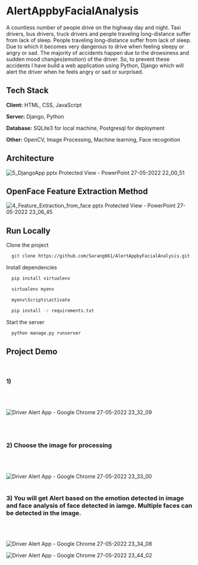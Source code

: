 # AlertAppbyFacialAnalysis
 A countless number of people drive on the highway day and night. Taxi drivers, bus drivers, truck drivers and people traveling long-distance suffer from lack of sleep. People traveling long-distance suffer from lack of sleep. Due to which it becomes very dangerous to drive when feeling sleepy or angry or sad. The majority of accidents happen due to the drowsiness and sudden mood changes(emotion) of the driver. So, to prevent these accidents I have build a web application using Python, Django which will alert the driver when he feels angry or sad or surprised.







## Tech Stack

**Client:** HTML, CSS, JavaScript

**Server:** Django, Python

**Database:**  SQLite3 for local machine, Postgresql for deployment

**Other:** OpenCV, Image Processing, Machine learning, Face recognition



 ## Architecture


![5_DjangoApp pptx  Protected View  - PowerPoint 27-05-2022 22_00_51](https://user-images.githubusercontent.com/85448041/170760181-94da08a8-7c94-4f9e-bd93-1e686abdc0a0.png)

 


## OpenFace Feature Extraction Method

 ![4_Feature_Extraction_from_face pptx  Protected View  - PowerPoint 27-05-2022 23_06_45](https://user-images.githubusercontent.com/85448041/170763087-c0e300dd-31ad-490f-9b8d-8e3e0b472350.png)


## Run Locally

Clone the project

```bash
  git clone https://github.com/Sarang661/AlertAppbyFacialAnalysis.git
```


Install dependencies

```bash
  pip install virtualenv

  virtualenv myenv

  myenv\Scripts\activate

  pip install -r requirements.txt

```

Start the server

```bash
  python manage.py runserver
```


## Project Demo
<br />

### 1)

<br />
<br />

![Driver Alert App - Google Chrome 27-05-2022 23_32_09](https://user-images.githubusercontent.com/85448041/170768460-9ed9801a-71c7-4fbc-9934-6cb7ef60a0b7.png)

<br />
<br />

### 2) Choose the image for processing

<br />
<br />



![Driver Alert App - Google Chrome 27-05-2022 23_33_00](https://user-images.githubusercontent.com/85448041/170768743-7e0c33d6-b314-42fb-a972-9ddf6b5fc0e7.png)
<br />
<br />
### 3) You will get Alert based on the emotion detected in image and face analysis of face detected in iamge. Multiple faces can be detected in the image.

<br />
<br />



![Driver Alert App - Google Chrome 27-05-2022 23_34_08](https://user-images.githubusercontent.com/85448041/170769720-1a92b77c-b1bb-4195-9353-997b5e569918.png)

![Driver Alert App - Google Chrome 27-05-2022 23_44_02](https://user-images.githubusercontent.com/85448041/170769751-ca0fceba-dcf7-4bce-8de9-cc1e34e8d1a0.png)
